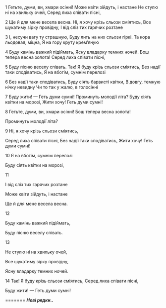 1
Гетьте, думи, ви, хмари осінні!
Може квіти зійдуть, і настане
Не стулю ні на хвильку очей,
Серед лиха співати пісні,

2
Ще й для мене весела весна.
Ні, я хочу крізь сльози сміятись,
Все шукатиму зірку провідну,
І від сліз тих гарячих розтане

3
І, несучи вагу ту страшную,
Буду лить на них сльози гіркі.
Та кора льодовая, міцна,
Я на гору круту крем’яную

4
Буду камінь важкий підіймать,
Ясну владарку темних ночей.
Бош тепера весна золота!
Серед лиха співати пісні,

5
Буду пісню веселу співать.
Так! Я буду крізь сльози сміятись,
Без надії таки сподіватись,
Я на вбогім, сумнім перелозі

6
Без надії таки сподіватись,
Буду сіять барвисті квітки,
В довгу, темную нічку невидну
Чи то так у жалю, в голосінні

7
Буду жити! — Геть думи сумні!
Проминуть молодії літа?
Буду сіять квітки на морозі,
Жити хочу! Геть думи сумні!

8
Гетьте, думи, ви, хмари осінні!
Бош тепера весна золота!

Проминуть молодії літа?

9
Ні, я хочу крізь сльози сміятись,

Серед лиха співати пісні,
Без надії таки сподіватись,
Жити хочу! Геть думи сумні!

10
Я на вбогім, сумнім перелозі

Буду сіять квітки на морозі,


11

І від сліз тих гарячих розтане


Може квіти зійдуть, і настане

Ще й для мене весела весна.


12

Буду камінь важкий підіймать,

Буду пісню веселу співать.


13

Не стулю ні на хвильку очей,

Все шукатиму зірку провідну,

Ясну владарку темних ночей.

14
Так! Я буду крізь сльози сміятись,
Серед лиха співати пісні,

Буду жити! — Геть думи сумні!

=======
***Нові рядки..***

